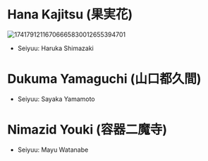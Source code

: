 # Hana Kajitsu (果実花)
![17417912116706665830012655394701](https://github.com/user-attachments/assets/428c65de-5906-4bcb-8eb9-3bd43116d354)
* Seiyuu: Haruka Shimazaki
# Dukuma Yamaguchi (山口都久間)
* Seiyuu: Sayaka Yamamoto
# Nimazid Youki (容器二魔寺)
* Seiyuu: Mayu Watanabe
